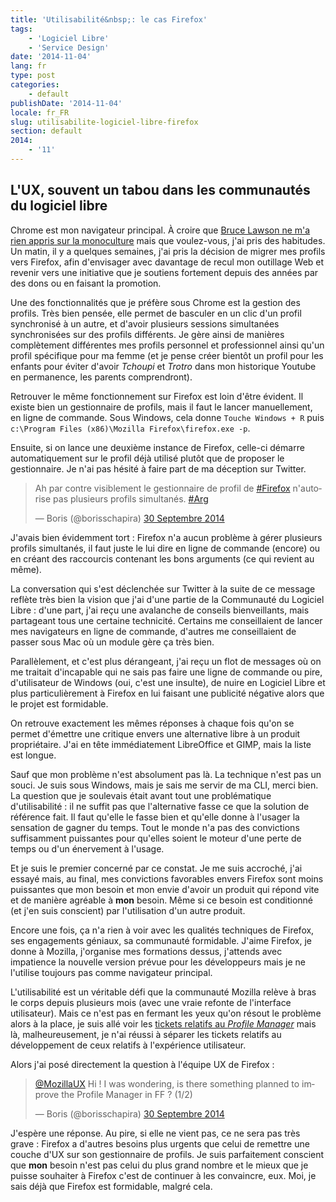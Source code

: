 ```yaml
---
title: 'Utilisabilité&nbsp;: le cas Firefox'
tags:
    - 'Logiciel Libre'
    - 'Service Design'
date: '2014-11-04'
lang: fr
type: post
categories:
    - default
publishDate: '2014-11-04'
locale: fr_FR
slug: utilisabilite-logiciel-libre-firefox
section: default
2014:
    - '11'
---
```


## L'UX, souvent un tabou dans les communautés du logiciel libre

Chrome est mon navigateur principal. À croire que [Bruce Lawson ne m'a rien appris sur la monoculture](http://vimeo.com/52171395 "&quot;Oh IE6 how we loved you&quot;, Bruce Lawson &quot;, Sud Web 2012") mais que voulez-vous, j'ai pris des habitudes. Un matin, il y a quelques semaines, j'ai pris la décision de migrer mes profils vers Firefox, afin d'envisager avec davantage de recul mon outillage Web et revenir vers une initiative que je soutiens fortement depuis des années par des dons ou en faisant la promotion.

<!--more-->

Une des fonctionnalités que je préfère sous Chrome est la gestion des profils. Très bien pensée, elle permet de basculer en un clic d'un profil synchronisé à un autre, et d'avoir plusieurs sessions simultanées synchronisées sur des profils différents. Je gère ainsi de manières complètement différentes mes profils personnel et professionnel ainsi qu'un profil spécifique pour ma femme (et je pense créer bientôt un profil pour les enfants pour éviter d'avoir _Tchoupi_ et _Trotro_ dans mon historique Youtube en permanence, les parents comprendront).

Retrouver le même fonctionnement sur Firefox est loin d'être évident. Il existe bien un gestionnaire de profils, mais il faut le lancer manuellement, en ligne de commande. Sous Windows, cela donne `Touche Windows + R` puis `c:\Program Files (x86)\Mozilla Firefox\firefox.exe -p`.

Ensuite, si on lance une deuxième instance de Firefox, celle-ci démarre automatiquement sur le profil déjà utilisé plutôt que de proposer le gestionnaire. Je n'ai pas hésité à faire part de ma déception sur Twitter.

<blockquote class="twitter-tweet" lang="fr"><p lang="fr" dir="ltr">Ah par contre visiblement le gestionnaire de profil de <a href="https://twitter.com/hashtag/Firefox?src=hash">#Firefox</a> n&#39;autorise pas plusieurs profils simultanés. <a href="https://twitter.com/hashtag/Arg?src=hash">#Arg</a></p>&mdash; Boris (@borisschapira) <a href="https://twitter.com/borisschapira/status/516871050404298752">30 Septembre 2014</a></blockquote>
<script async src="//platform.twitter.com/widgets.js" charset="utf-8"></script>

J'avais bien évidemment tort&nbsp;: Firefox n'a aucun problème à gérer plusieurs profils simultanés, il faut juste le lui dire en ligne de commande (encore) ou en créant des raccourcis contenant les bons arguments (ce qui revient au même).

La conversation qui s'est déclenchée sur Twitter à la suite de ce message reflète très bien la vision que j'ai d'une partie de la Communauté du Logiciel Libre&nbsp;: d'une part, j'ai reçu une avalanche de conseils bienveillants, mais partageant tous une certaine technicité. Certains me conseillaient de lancer mes navigateurs en ligne de commande, d'autres me conseillaient de passer sous Mac où un module gère ça très bien.

Parallèlement, et c'est plus dérangeant, j'ai reçu un flot de messages où on me traitait d'incapable qui ne sais pas faire une ligne de commande ou pire, d'utilisateur de Windows (oui, c'est une insulte), de nuire en Logiciel Libre et plus particulièrement à Firefox en lui faisant une publicité négative alors que le projet est formidable.

On retrouve exactement les mêmes réponses à chaque fois qu'on se permet d'émettre une critique envers une alternative libre à un produit propriétaire. J'ai en tête immédiatement LibreOffice et GIMP, mais la liste est longue.

Sauf que mon problème n'est absolument pas là. La technique n'est pas un souci. Je suis sous Windows, mais je sais me servir de ma CLI, merci bien. La question que je soulevais était avant tout une problématique d'utilisabilité&nbsp;: il ne suffit pas que l'alternative fasse ce que la solution de référence fait. Il faut qu'elle le fasse bien et qu'elle donne à l'usager la sensation de gagner du temps. Tout le monde n'a pas des convictions suffisamment puissantes pour qu'elles soient le moteur d'une perte de temps ou d'un énervement à l'usage.

Et je suis le premier concerné par ce constat. Je me suis accroché, j'ai essayé mais, au final, mes convictions favorables envers Firefox sont moins puissantes que mon besoin et mon envie d'avoir un produit qui répond vite et de manière agréable à **mon** besoin. Même si ce besoin est conditionné (et j'en suis conscient) par l'utilisation d'un autre produit.

Encore une fois, ça n'a rien à voir avec les qualités techniques de Firefox, ses engagements géniaux, sa communauté formidable. J'aime Firefox, je donne à Mozilla, j'organise mes formations dessus, j'attends avec impatience la nouvelle version prévue pour les développeurs mais je ne l'utilise toujours pas comme navigateur principal.

L'utilisabilité est un véritable défi que la communauté Mozilla relève à bras le corps depuis plusieurs mois (avec une vraie refonte de l'interface utilisateur). Mais ce n'est pas en fermant les yeux qu'on résout le problème alors à la place, je suis allé voir les [tickets relatifs au _Profile Manager_](https://bugzilla.mozilla.org/buglist.cgi?query_format=specific&amp;order=relevance+desc&amp;bug_status=__open__&amp;product=&amp;content=profile+manager&amp;comments=0) mais là, malheureusement, je n'ai réussi à séparer les tickets relatifs au développement de ceux relatifs à l'expérience utilisateur.

Alors j'ai posé directement la question à l'équipe UX de Firefox&nbsp;:

<blockquote class="twitter-tweet" lang="fr"><p lang="en" dir="ltr"><a href="https://twitter.com/MozillaUX">@MozillaUX</a> Hi ! I was wondering, is there something planned to improve the Profile Manager in FF ? (1/2)</p>&mdash; Boris (@borisschapira) <a href="https://twitter.com/borisschapira/status/516956859434274816">30 Septembre 2014</a></blockquote>
<script async src="//platform.twitter.com/widgets.js" charset="utf-8"></script>

J'espère une réponse. Au pire, si elle ne vient pas, ce ne sera pas très grave&nbsp;: Firefox a d'autres besoins plus urgents que celui de remettre une couche d'UX sur son gestionnaire de profils. Je suis parfaitement conscient que **mon** besoin n'est pas celui du plus grand nombre et le mieux que je puisse souhaiter à Firefox c'est de continuer à les convaincre, eux. Moi, je sais déjà que Firefox est formidable, malgré cela.
